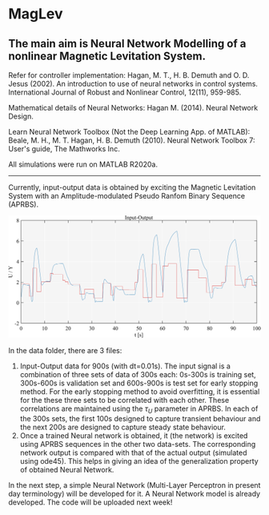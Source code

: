 # MagLev

The main aim is Neural Network Modelling of a nonlinear Magnetic Levitation System.
-----------------------------------------------------------------------------------
Refer for controller implementation:
Hagan, M. T., H. B. Demuth and O. D. Jesus (2002). An introduction to use of neural networks in control systems. International Journal of Robust and Nonlinear Control, 12(11), 959-985.

Mathematical details of Neural Networks:
Hagan M. (2014). Neural Network Design. 

Learn Neural Network Toolbox (Not the Deep Learning App. of MATLAB):
Beale, M. H., M. T. Hagan, H. B. Demuth (2010). Neural Network Toolbox 7: User's guide, The Mathworks Inc.

All simulations were run on MATLAB R2020a.

-----------------------------------------------------------------------------------

Currently, input-output data is obtained by exciting the Magnetic Levitation System with an Amplitude-modulated Pseudo Ranfom Binary Sequence (APRBS).

![](https://github.com/JohnDoe2576/MagLev/blob/master/fig/png/MagLevTestDataSS.png)

In the data folder, there are 3 files:
1. Input-Output data for 900s (with dt=0.01s). The input signal is a combination of three sets of data of 300s each: 0s-300s is training set, 300s-600s is validation set and 600s-900s is test set for early stopping method. For the early stopping method to avoid overfitting, it is essential for the these three sets to be correlated with each other. These correlations are maintained using the $\tau_U$ parameter in APRBS. In each of the 300s sets, the first 100s designed to capture transient behaviour and the next 200s are designed to capture steady state behaviour.
2. Once a trained Neural network is obtained, it (the network) is excited using APRBS sequences in the other two data-sets. The corresponding network output is compared with that of the actual output (simulated using ode45). This helps in giving an idea of the generalization property of obtained Neural Network.

In the next step, a simple Neural Network (Multi-Layer Perceptron in present day terminology) will be developed for it. A Neural Network model is already developed. The code will be uploaded next week!

